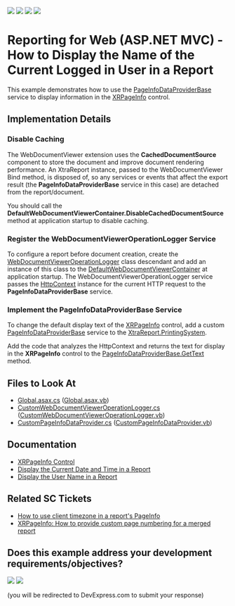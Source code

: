 <!-- default badges list -->
![](https://img.shields.io/endpoint?url=https://codecentral.devexpress.com/api/v1/VersionRange/128597009/21.2.5%2B)
[![](https://img.shields.io/badge/Open_in_DevExpress_Support_Center-FF7200?style=flat-square&logo=DevExpress&logoColor=white)](https://supportcenter.devexpress.com/ticket/details/T484189)
[![](https://img.shields.io/badge/📖_How_to_use_DevExpress_Examples-e9f6fc?style=flat-square)](https://docs.devexpress.com/GeneralInformation/403183)
[![](https://img.shields.io/badge/💬_Leave_Feedback-feecdd?style=flat-square)](#does-this-example-address-your-development-requirementsobjectives)
<!-- default badges end -->
# Reporting for Web (ASP.NET MVC) - How to Display the Name of the Current Logged in User in a Report

This example demonstrates how to use the [PageInfoDataProviderBase](https://docs.devexpress.com/CoreLibraries/DevExpress.XtraPrinting.PageInfoDataProviderBase) service to display information in the [XRPageInfo](https://docs.devexpress.com/XtraReports/DevExpress.XtraReports.UI.XRPageInfo) control.

## Implementation Details

### Disable Caching

The WebDocumentViewer extension uses the **CachedDocumentSource** component to store the document and improve document rendering performance. An XtraReport instance, passed to the WebDocumentViewer Bind method, is disposed of, so any services or events that affect the export result (the **PageInfoDataProviderBase** service in this case) are detached from the report/document. 

You should call the **DefaultWebDocumentViewerContainer.DisableCachedDocumentSource** method at application startup to disable caching.

### Register the WebDocumentViewerOperationLogger Service

To configure a report before document creation, create the [WebDocumentViewerOperationLogger](https://docs.devexpress.com/XtraReports/DevExpress.XtraReports.Web.WebDocumentViewer.WebDocumentViewerOperationLogger) class descendant and add an instance of this class to the [DefaultWebDocumentViewerContainer](https://docs.devexpress.com/XtraReports/DevExpress.XtraReports.Web.WebDocumentViewer.DefaultWebDocumentViewerContainer) at application startup. The WebDocumentViewerOperationLogger service passes the [HttpContext](https://docs.microsoft.com/en-us/dotnet/api/system.web.httpcontext) instance for the current HTTP request to the **PageInfoDataProviderBase** service.

### Implement the PageInfoDataProviderBase Service

To change the default display text of the [XRPageInfo](https://docs.devexpress.com/XtraReports/DevExpress.XtraReports.UI.XRPageInfo) control, add a custom [PageInfoDataProviderBase](https://docs.devexpress.com/CoreLibraries/DevExpress.XtraPrinting.PageInfoDataProviderBase) service to the [XtraReport.PrintingSystem](https://docs.devexpress.com/XtraReports/DevExpress.XtraReports.UI.XtraReport.PrintingSystem). 

Add the code that analyzes the HttpContext and returns the text for display in the **XRPageInfo** control to the [PageInfoDataProviderBase.GetText](https://docs.devexpress.com/CoreLibraries/DevExpress.XtraPrinting.PageInfoDataProviderBase.GetText(DevExpress.XtraPrinting.PrintingSystemBase-DevExpress.XtraPrinting.PageInfoTextBrickBase)) method.

## Files to Look At

- [Global.asax.cs](CS/WebDocumentViewer_UserName/Global.asax.cs#L22-L23) ([Global.asax.vb](VB/WebDocumentViewer_UserName_VB/Global.asax.vb#L22-L23))
- [CustomWebDocumentViewerOperationLogger.cs](CS/WebDocumentViewer_UserName/Services/CustomWebDocumentViewerOperationLogger.cs) ([CustomWebDocumentViewerOperationLogger.vb](VB/WebDocumentViewer_UserName_VB/Services/CustomWebDocumentViewerOperationLogger.vb))
- [CustomPageInfoDataProvider.cs](CS/WebDocumentViewer_UserName/Services/CustomPageInfoDataProvider.cs) ([CustomPageInfoDataProvider.vb](VB/WebDocumentViewer_UserName_VB/Services/CustomPageInfoDataProvider.vb))

## Documentation

- [XRPageInfo Control](https://docs.devexpress.com/XtraReports/DevExpress.XtraReports.UI.XRPageInfo)
- [Display the Current Date and Time in a Report](https://docs.devexpress.com/XtraReports/5291/detailed-guide-to-devexpress-reporting/add-extra-information/display-the-current-date-and-time-in-a-report)
- [Display the User Name in a Report](https://docs.devexpress.com/XtraReports/5292/detailed-guide-to-devexpress-reporting/add-extra-information/display-the-user-name-in-a-report)

## Related SC Tickets
- [How to use client timezone in a report's PageInfo](https://supportcenter.devexpress.com/ticket/details/t1056171/how-to-use-client-timezone-in-a-report-s-pageinfo)
- [XRPageInfo: How to provide custom page numbering for a merged report](https://supportcenter.devexpress.com/ticket/details/t512092/xrpageinfo-how-to-provide-custom-page-numbering-for-a-merged-report)


<!-- feedback -->
## Does this example address your development requirements/objectives?

[<img src="https://www.devexpress.com/support/examples/i/yes-button.svg"/>](https://www.devexpress.com/support/examples/survey.xml?utm_source=github&utm_campaign=reporting-mvc-display-information-in-xrpageinfo&~~~was_helpful=yes) [<img src="https://www.devexpress.com/support/examples/i/no-button.svg"/>](https://www.devexpress.com/support/examples/survey.xml?utm_source=github&utm_campaign=reporting-mvc-display-information-in-xrpageinfo&~~~was_helpful=no)

(you will be redirected to DevExpress.com to submit your response)
<!-- feedback end -->
